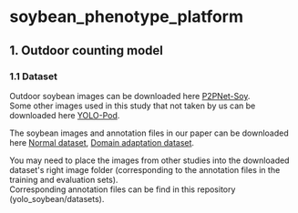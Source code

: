 # soybean_phenotype_platform

## 1. Outdoor counting model 

### 1.1 Dataset
Outdoor soybean images can be downloaded here [P2PNet-Soy](https://github.com/UTokyo-FieldPhenomics-Lab/P2PNet-Soy?tab=readme-ov-file).    
Some other images used in this study that not taken by us can be downloaded here [YOLO-Pod](https://drive.google.com/drive/folders/1-Ouj8fFG_owOnJtDDGBQ29_gDyCUdu93).    

The soybean images and annotation files in our paper can be downloaded here [Normal dataset](https://drive.google.com/file/d/1PmQALeJxR7hxE7UHhgGxQfSc0xXBSHec/view?usp=drive_link), [Domain adaptation dataset](https://drive.google.com/file/d/1PmQALeJxR7hxE7UHhgGxQfSc0xXBSHec/view?usp=drive_link).    

You may need to place the images from other studies into the downloaded dataset's right image folder (corresponding to the annotation files in the training and evaluation sets).    
Corresponding annotation files can be find in this repository (yolo_soybean/datasets).      



